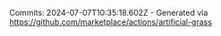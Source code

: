 Commits: 2024-07-07T10:35:18.602Z - Generated via https://github.com/marketplace/actions/artificial-grass
<br>
